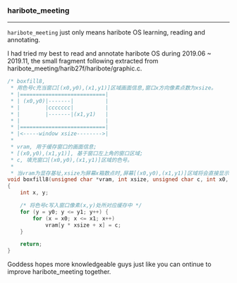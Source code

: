 ### haribote_meeting
---
`haribote_meeting` just only means haribote OS learning, reading and annotating.

I had tried my best to read and annotate haribote OS during 2019.06 ~ 2019.11, the small fragment following extracted from haribote_meeting/harib27f/haribote/graphic.c.
```C
/* boxfill8,
 * 用色号c充当窗口[(x0,y0),(x1,y1)]区域画面信息,窗口x方向像素点数为xsize。
 * |===========================|
 * | (x0,y0)|-------|          |
 * |        |ccccccc|          |
 * |        |-------|(x1,y1)   |
 * |                           |
 * |===========================|
 * |<-----window xsize-------->|
 * 
 * vram, 用于缓存窗口的画面信息;
 * [(x0,y0),(x1,y1)], 基于窗口左上角的窗口区域;
 * c, 填充窗口[(x0,y0),(x1,y1)]区域的色号。
 *
 * 当vram为显存基址,xsize为屏幕x箱数点时,屏幕[(x0,y0),(x1,y1)]区域将会直接显示色号c对应的RGB颜色。*/
void boxfill8(unsigned char *vram, int xsize, unsigned char c, int x0, int y0, int x1, int y1)
{
    int x, y;

    /* 将色号c写入窗口像素(x,y)处所对应缓存中 */
    for (y = y0; y <= y1; y++) {
        for (x = x0; x <= x1; x++)
            vram[y * xsize + x] = c;
    }

    return;
}
```
Goddess hopes more knowledgeable guys just like you can  ontinue to improve haribote_meeting together.
